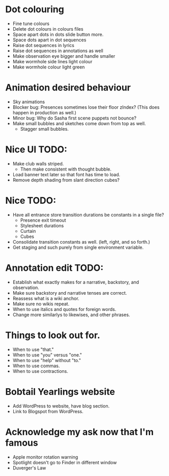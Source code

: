 # Dot colouring
* Fine tune colours
* Delete dot colours in colours files
* Space apart dots in dots slide button more.
* Space dots apart in dot sequences
* Raise dot sequences in lyrics
* Raise dot sequences in annotations as well
* Make observation eye bigger and handle smaller
* Make wormhole side lines light colour
* Make wormhole colour light green

# Animation desired behaviour
* Sky animations
* Blocker bug: Presences sometimes lose their floor zIndex? (This does happen in production as well.)
* Minor bug: Why do Sasha first scene puppets not bounce?
* Make small bubbles and sketches come down from top as well.
    * Stagger small bubbles.

# Nice UI TODO:
* Make club walls striped.
    * Then make consistent with thought bubble.
* Load banner text later so that font has time to load.
* Remove depth shading from slant direction cubes?

# Nice TODO:
* Have all entrance store transition durations be constants in a single file?
    * Presence exit timeout
    * Stylesheet durations
    * Curtain
    * Cubes
* Consolidate transition constants as well. (left, right, and so forth.)
* Get staging and such purely from single environment variable.

# Annotation edit TODO:
* Establish what exactly makes for a narrative, backstory, and observation.
* Make sure backstory and narrative tenses are correct.
* Reassess what is a wiki anchor.
* Make sure no wikis repeat.
* When to use italics and quotes for foreign words.
* Change more similarlys to likewises, and other phrases.

# Things to look out for.
* When to use "that."
* When to use "you" versus "one."
* When to use "help" without "to."
* When to use commas.
* When to use contractions.

# Bobtail Yearlings website
* Add WordPress to website, have blog section.
* Link to Blogspot from WordPress.

# Acknowledge my ask now that I'm famous
* Apple monitor rotation warning
* Spotlight doesn't go to Finder in different window
* Duverger's Law
